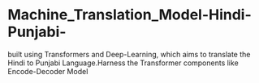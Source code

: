 # Machine_Translation_Model-Hindi-Punjabi-
built using Transformers and Deep-Learning, which aims to translate the Hindi to Punjabi Language.Harness the Transformer components like Encode-Decoder Model

